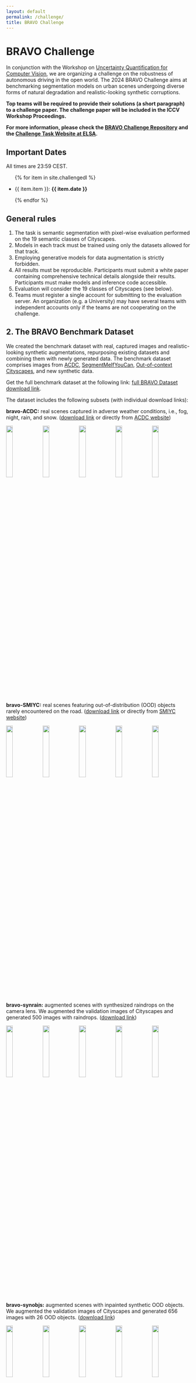 ```yaml
---
layout: default
permalink: /challenge/
title: BRAVO Challenge
---
```


# BRAVO Challenge

In conjunction with the Workshop on [Uncertainty Quantification for Computer Vision](https://uncertainty-cv.github.io/2024/), we are organizing a challenge on the robustness of autonomous driving in the open world. The 2024 BRAVO Challenge aims at benchmarking segmentation models on urban scenes undergoing diverse forms of natural degradation and realistic-looking synthetic corruptions.

<b>Top teams will be required to provide their solutions (a short paragraph) to a challenge paper. The challenge paper will be included in the ICCV Workshop Proceedings.</b>

<b>For more information, please check the [BRAVO Challenge Repository](https://github.com/valeoai/bravo_challenge) and the [Challenge Task Website at ELSA](https://benchmarks.elsa-ai.eu/?ch=1&com=introduction).</b>



## Important Dates

All times are 23:59 CEST.

<ul>

{% for item in site.challengedl  %}

  <li>{{ item.item }}: <strong>{{ item.date }}</strong></li>

{% endfor %}

</ul>

## General rules

1. The task is semantic segmentation with pixel-wise evaluation performed on the 19 semantic classes of Cityscapes.
2. Models in each track must be trained using only the datasets allowed for that track.
3. Employing generative models for data augmentation is strictly forbidden.
4. All results must be reproducible. Participants must submit a white paper containing comprehensive technical details alongside their results. Participants must make models and inference code accessible.
5. Evaluation will consider the 19 classes of Cityscapes (see below).
6. Teams must register a single account for submitting to the evaluation server. An organization (e.g. a University) may have several teams with independent accounts only if the teams are not cooperating on the challenge.

## 2. The BRAVO Benchmark Dataset

We created the benchmark dataset with real, captured images and realistic-looking synthetic augmentations, repurposing existing datasets and combining them with newly generated data. The benchmark dataset comprises images from [ACDC](https://acdc.vision.ee.ethz.ch/), [SegmentMeIfYouCan](https://segmentmeifyoucan.com/), [Out-of-context Cityscapes](https://arxiv.org/abs/2108.00968), and new synthetic data.

Get the full benchmark dataset at the following link: [full BRAVO Dataset download link](https://drive.google.com/drive/u/4/folders/11-dnlbMjm8O_ynq1REuDYKOmHLqEhGYP).

The dataset includes the following subsets (with individual download links):

**bravo-ACDC:** real scenes captured in adverse weather conditions, i.e., fog, night, rain, and snow. ([download link](https://drive.google.com/drive/u/4/folders/1IW6-Tdfk2At6CrIIrA-QJF6CEcHgqqha) or directly from [ACDC website](https://acdc.vision.ee.ethz.ch/download))

  <div>
      <img src="{{ site.baseurl }}/assets/bravobenchmark/acdc/acdc1.png"   style="width: 19%; height: auto;"> 
      <img src="{{ site.baseurl }}/assets/bravobenchmark/acdc/acdc2.png" style="width: 19%; height: auto;"> 
      <img src="{{ site.baseurl }}/assets/bravobenchmark/acdc/acdc3.png" style="width: 19%; height: auto;"> 
      <img src="{{ site.baseurl }}/assets/bravobenchmark/acdc/acdc4.png" style="width: 19%; height: auto;"> 
      <img src="{{ site.baseurl }}/assets/bravobenchmark/acdc/acdc5.png" style="width: 19%; height: auto;">
  </div>

**bravo-SMIYC:** real scenes featuring out-of-distribution (OOD) objects rarely encountered on the road. ([download link](https://drive.google.com/drive/u/4/folders/1XnC9_7RzwZCWaDpP3iETbGt7Yvmg0MOg) or directly from [SMIYC website](https://segmentmeifyoucan.com/))

  <div>
    <img src="{{ site.baseurl }}/assets/bravobenchmark/synrain/rain1.png" style="width: 19%; height: auto;"> 
    <img src="{{ site.baseurl }}/assets/bravobenchmark/smiyc/smiyc2.jpg" style="width: 19%; height: auto;"> 
    <img src="{{ site.baseurl }}/assets/bravobenchmark/smiyc/smiyc3.jpg" style="width: 19%; height: auto;"> 
    <img src="{{ site.baseurl }}/assets/bravobenchmark/smiyc/smiyc4.jpg" style="width: 19%; height: auto;"> 
    <img src="{{ site.baseurl }}/assets/bravobenchmark/smiyc/smiyc5.jpg" style="width: 19%; height: auto;">
  </div>

**bravo-synrain:** augmented scenes with synthesized raindrops on the camera lens. We augmented the validation images of Cityscapes and generated 500 images with raindrops. ([download link](https://drive.google.com/drive/u/4/folders/1onP6tUVSjV-qKWWLm6wiOZCB9U14_gQ6))

  <div>
    <img src="{{ site.baseurl }}/assets/bravobenchmark/synrain/rain1.png" style="width: 19%; height: auto;"> 
    <img src="{{ site.baseurl }}/assets/bravobenchmark/synrain/rain2.png" style="width: 19%; height: auto;"> 
    <img src="{{ site.baseurl }}/assets/bravobenchmark/synrain/rain3.png" style="width: 19%; height: auto;"> 
    <img src="{{ site.baseurl }}/assets/bravobenchmark/synrain/rain4.png" style="width: 19%; height: auto;"> 
    <img src="{{ site.baseurl }}/assets/bravobenchmark/synrain/rain5.png" style="width: 19%; height: auto;">
  </div>

**bravo-synobjs:** augmented scenes with inpainted synthetic OOD objects. We augmented the validation images of Cityscapes and generated 656 images with 26 OOD objects. ([download link](https://drive.google.com/drive/u/4/folders/1KKt_25S69DBf8ZTxhOhELpLgS2gyyGnf))

  <div>
    <img src="{{ site.baseurl }}/assets/bravobenchmark/synobjs/cheetah.png" style="width: 19%; height: auto;"> 
    <img src="{{ site.baseurl }}/assets/bravobenchmark/synobjs/chimpanzee.png" style="width: 19%; height: auto;"> 
    <img src="{{ site.baseurl }}/assets/bravobenchmark/synobjs/lion.png" style="width: 19%; height: auto;"> 
    <img src="{{ site.baseurl }}/assets/bravobenchmark/synobjs/panda.png" style="width: 19%; height: auto;"> 
    <img src="{{ site.baseurl }}/assets/bravobenchmark/synobjs/penguine.png" style="width: 19%; height: auto;"> 
  </div>

**bravo-synflare:** augmented scenes with synthesized light flares. We augmented the validation images of Cityscapes and generated 308 images with random light flares. ([download link](https://drive.google.com/drive/u/4/folders/13EpBXUY8BChoqfMxR5JhiyhqrzqLAO2y))

  <div>
    <img src="{{ site.baseurl }}/assets/bravobenchmark/synflare/flare1.png" style="width: 19%; height: auto;"> 
    <img src="{{ site.baseurl }}/assets/bravobenchmark/synflare/flare2.png" style="width: 19%; height: auto;"> 
    <img src="{{ site.baseurl }}/assets/bravobenchmark/synflare/flare3.png" style="width: 19%; height: auto;"> 
    <img src="{{ site.baseurl }}/assets/bravobenchmark/synflare/flare4.png" style="width: 19%; height: auto;"> 
    <img src="{{ site.baseurl }}/assets/bravobenchmark/synflare/flare5.png" style="width: 19%; height: auto;">
  </div>

**bravo-outofcontext:** augmented scenes with random backgrounds. We augmented the validation images of Cityscapes and generated 329 images with random random backgrounds. ([download link](https://drive.google.com/drive/u/4/folders/1NoXqTQWxrj_yKMNRKLOd1rnn2TjqIaU5))

  <div>
    <img src="{{ site.baseurl }}/assets/bravobenchmark/synooc/ooc1.png" style="width: 19%; height: auto;"> 
    <img src="{{ site.baseurl }}/assets/bravobenchmark/synooc/ooc2.png" style="width: 19%; height: auto;"> 
    <img src="{{ site.baseurl }}/assets/bravobenchmark/synooc/ooc3.png" style="width: 19%; height: auto;"> 
    <img src="{{ site.baseurl }}/assets/bravobenchmark/synooc/ooc4.png" style="width: 19%; height: auto;"> 
    <img src="{{ site.baseurl }}/assets/bravobenchmark/synooc/ooc5.png" style="width: 19%; height: auto;">
  </div>



## Challenge Tracks

We propose two tracks:

#### Track 1 – Single-domain training

In this track, you must train your models exclusively on the [Cityscapes dataset](https://www.cityscapes-dataset.com/). This track evaluates the robustness of models trained with limited supervision and geographical diversity when facing unexpected corruptions observed in real-world scenarios.

#### Track 2 – Multi-domain training

In this track, you must train your models over a mix of datasets, whose choice is strictly limited to the list provided below, comprising both natural and synthetic domains. This track assesses the impact of fewer constraints on the training data on robustness.

Allowed training datasets for Track 2:
- [Cityscapes](https://www.cityscapes-dataset.com/)
- [BDD100k](https://bdd-data.berkeley.edu/)
- [Mapillary Vistas](https://www.mapillary.com/datasets)
- [India Driving Dataset](https://idd.insaan.iiit.ac.in/)
- [WildDash 2](https://www.wilddash.cc/)
- [GTA5 Dataset](https://download.visinf.tu-darmstadt.de/data/from_games/) (synthetic)
- [SHIFT Dataset](https://www.vis.xyz/shift/) (synthetic)


<br>
#### Supported by

<a href="https://elsa-ai.eu/">
<img src="{{ site.baseurl }}/assets/elsa-logo.png" class="img-responsive" style="width: 15%; height: auto;" alt="">
</a>
